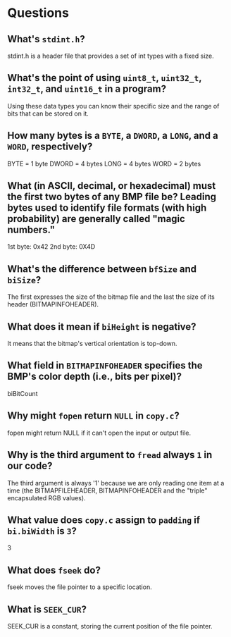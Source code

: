 # Questions

## What's `stdint.h`?

stdint.h is a header file that provides a set of int types with a fixed size.

## What's the point of using `uint8_t`, `uint32_t`, `int32_t`, and `uint16_t` in a program?

Using these data types you can know their specific size and the range of bits that can be stored on it.

## How many bytes is a `BYTE`, a `DWORD`, a `LONG`, and a `WORD`, respectively?

BYTE = 1 byte
DWORD = 4 bytes
LONG = 4 bytes
WORD = 2 bytes

## What (in ASCII, decimal, or hexadecimal) must the first two bytes of any BMP file be? Leading bytes used to identify file formats (with high probability) are generally called "magic numbers."

1st byte: 0x42
2nd byte:  0X4D

## What's the difference between `bfSize` and `biSize`?

The first expresses the size of the bitmap file and the last the size of its header (BITMAPINFOHEADER).

## What does it mean if `biHeight` is negative?

It means that the bitmap's vertical orientation is top-down.

## What field in `BITMAPINFOHEADER` specifies the BMP's color depth (i.e., bits per pixel)?

biBitCount

## Why might `fopen` return `NULL` in `copy.c`?

fopen might return NULL if it can't open the input or output file.

## Why is the third argument to `fread` always `1` in our code?

The third argument is always '1' because we are only reading one item at a time (the BITMAPFILEHEADER, BITMAPINFOHEADER and the "triple" encapsulated RGB values).

## What value does `copy.c` assign to `padding` if `bi.biWidth` is `3`?

3

## What does `fseek` do?

fseek moves the file pointer to a specific location.

## What is `SEEK_CUR`?

SEEK_CUR is a constant, storing the current position of the file pointer.
